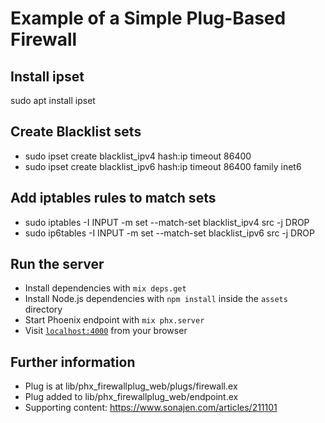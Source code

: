 # Example of a Simple Plug-Based Firewall

## Install ipset

sudo apt install ipset

## Create Blacklist sets

  * sudo ipset create blacklist_ipv4 hash:ip timeout 86400
  * sudo ipset create blacklist_ipv6 hash:ip timeout 86400 family inet6

## Add iptables rules to match sets

  * sudo iptables  -I INPUT -m set --match-set blacklist_ipv4 src -j DROP
  * sudo ip6tables -I INPUT -m set --match-set blacklist_ipv6 src -j DROP

## Run the server

  * Install dependencies with `mix deps.get`
  * Install Node.js dependencies with `npm install` inside the `assets` directory
  * Start Phoenix endpoint with `mix phx.server`
  * Visit [`localhost:4000`](http://localhost:4000) from your browser

## Further information

  * Plug is at lib/phx_firewallplug_web/plugs/firewall.ex
  * Plug added to lib/phx_firewallplug_web/endpoint.ex 
  * Supporting content: https://www.sonajen.com/articles/211101